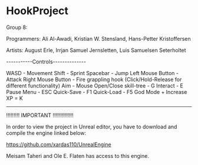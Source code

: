 # HookProject

Group 8:

Programmers:
Ali Al-Awadi,
Kristian W. Stensland,
Hans-Petter Kristoffersen

Artists:
August Erle,
Irrjan Samuel Jernsletten,
Luis Samuelsen Seterholtet

-----------Controls--------------

WASD - Movement
Shift - Sprint
Spacebar - Jump
Left Mouse Button - Attack
Right Mouse Button - Fire grappling hook (Click/Hold-Release for different functionality)
Aim - Mouse
Open/Close skill-tree - G
Interact - E
Pause Menu - ESC
Quick-Save - F1
Quick-Load - F5
God Mode + Increase XP = K

---------------------------------------

!!!!!!!!! IMPORTANT !!!!!!!!!!!!!!

In order to view the project in Unreal editor, 
you have to download and compile the engine linked below:

https://github.com/xardas110/UnrealEngine

Meisam Taheri and Ole E. Flaten has access to this engine.
